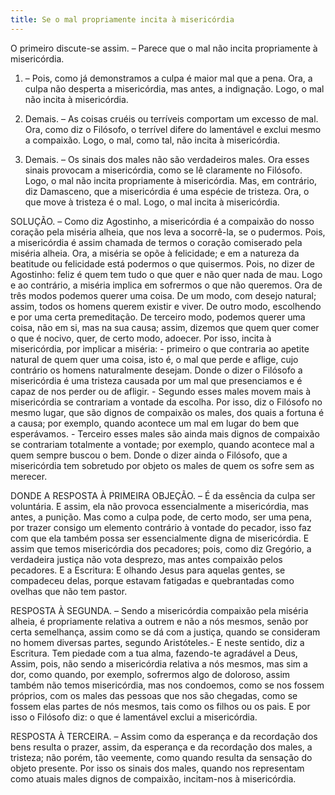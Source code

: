 ```yaml
---
title: Se o mal propriamente incita à misericórdia
---
```


O primeiro discute-se assim. – Parece que o mal não incita propriamente à misericórdia.  

1. – Pois, como já demonstramos a culpa é maior mal que a pena. Ora, a culpa não desperta a misericórdia, mas antes, a indignação. Logo, o mal não incita à misericórdia.  

2. Demais. – As coisas cruéis ou terríveis comportam um excesso de mal. Ora, como diz o Filósofo, o terrível difere do lamentável e exclui mesmo a compaixão. Logo, o mal, como tal, não incita à misericórdia.  

3. Demais. – Os sinais dos males não são verdadeiros males. Ora esses sinais provocam a misericórdia, como se lê claramente no Filósofo. Logo, o mal não incita propriamente à misericórdia.  Mas, em contrário, diz Damasceno, que a misericórdia é uma espécie de tristeza. Ora, o que move à tristeza é o mal. Logo, o mal incita à misericórdia.  

SOLUÇÃO. – Como diz Agostinho, a misericórdia é a compaixão do nosso coração pela miséria alheia, que nos leva a socorrê-la, se o pudermos. Pois, a misericórdia é assim chamada de termos o coração comiserado pela miséria alheia. Ora, a miséria se opõe à felicidade; e em a natureza da beatitude ou felicidade está podermos o que quisermos. Pois, no dizer de Agostinho: feliz é quem tem tudo o que quer e não quer nada de mau. Logo e ao contrário, a miséria implica em sofrermos o que não queremos. Ora de três modos podemos querer uma coisa. De um modo, com desejo natural; assim, todos os homens querem existir e viver. De outro modo, escolhendo e por uma certa premeditação. De terceiro modo, podemos querer uma coisa, não em si, mas na sua causa; assim, dizemos que quem quer comer o que é nocivo, quer, de certo modo, adoecer. Por isso, incita à misericórdia, por implicar a miséria: - primeiro o que contraria ao apetite natural de quem quer uma coisa, isto é, o mal que perde e aflige, cujo contrário os homens naturalmente desejam. Donde o dizer o Filósofo a misericórdia é uma tristeza causada por um mal que presenciamos e é capaz de nos perder ou de afligir. - Segundo esses males movem mais à misericórdia se contrariam a vontade da escolha. Por isso, diz o Filósofo no mesmo lugar, que são dignos de compaixão os males, dos quais a fortuna é a causa; por exemplo, quando acontece um mal em lugar do bem que esperávamos. - Terceiro esses males são ainda mais dignos de compaixão se contrariam totalmente a vontade; por exemplo, quando acontece mal a quem sempre buscou o bem. Donde o dizer ainda o Filósofo, que a misericórdia tem sobretudo por objeto os males de quem os sofre sem as merecer.  

DONDE A RESPOSTA À PRIMEIRA OBJEÇÃO. – É da essência da culpa ser voluntária. E assim, ela não provoca essencialmente a misericórdia, mas antes, a punição. Mas como a culpa pode, de certo modo, ser uma pena, por trazer consigo um elemento contrário à vontade do pecador, isso faz com que ela também possa ser essencialmente digna de misericórdia. E assim que temos misericórdia dos pecadores; pois, como diz Gregório, a verdadeira justiça não vota desprezo, mas antes compaixão pelos pecadores. E a Escritura: E olhando Jesus para aquelas gentes, se compadeceu delas, porque estavam fatigadas e quebrantadas como ovelhas que não tem pastor. 

RESPOSTA À SEGUNDA. – Sendo a misericórdia compaixão pela miséria alheia, é propriamente relativa a outrem e não a nós mesmos, senão por certa semelhança, assim como se dá com a justiça, quando se consideram no homem diversas partes, segundo Aristóteles.- E neste sentido, diz a Escritura. Tem piedade com a tua alma, fazendo-te agradável a Deus, Assim, pois, não sendo a misericórdia relativa a nós mesmos, mas sim a dor, como quando, por exemplo, sofrermos algo de doloroso, assim também não temos misericórdia, mas nos condoemos, como se nos fossem próprios, com os males das pessoas que nos são chegadas, como se fossem elas partes de nós mesmos, tais como os filhos ou os pais. E por isso o Filósofo diz: o que é lamentável exclui a misericórdia.  

RESPOSTA À TERCEIRA. – Assim como da esperança e da recordação dos bens resulta o prazer, assim, da esperança e da recordação dos males, a tristeza; não porém, tão veemente, como quando resulta da sensação do objeto presente. Por isso os sinais dos males, quando nos representam como atuais males dignos de compaixão, incitam-nos à misericórdia.